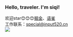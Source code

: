 ### Hello, traveler. I'm siqi!
欢迎star😊😊😊[掘金](https://juejin.cn/user/2154698523020205)、[语雀](https://www.yuque.com/istao)  
工作联系：special@input520.cn  
<img src="https://github-readme-stats.vercel.app/api?username=taosiqi&show_icons=true&icon_color=#3080ED&text_color=#3080ED&bg_color=ffffff&hide_title=true" />
